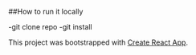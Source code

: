 ##How to run it locally

-git clone repo
-git install

This project was bootstrapped with [Create React App](https://github.com/facebookincubator/create-react-app).
